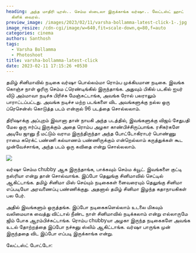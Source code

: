 ```yaml
---
heading: அந்த மாதிரி டிரஸ்.. செம்ம ஸ்டைலா இருக்காங்க வர்ஷா.. லேட்டஸ்ட் ஹாட்
  கிளிக் வைரல்.
preview_image: /images/2023/02/11/varsha-bollamma-latest-click-1-.jpg
image_resize: /cdn-cgi/image/w=640,fit=scale-down,q=80,f=auto
categories: cinema
authors: Santhosh
tags:
  - Varsha Bollamma
  - Photoshoot
title: varsha-bollamma-latest-click
date: 2023-02-11 17:15:26 +0530
---
```



தமிழ் சினிமாவில் நடிகை வர்ஷா பொல்லம்மா ரொம்ப முக்கியமான நடிகை. இவங்க கொஞ்ச நாள் ஓரிரு செம்ம ட்ரெண்டிங்கில் இருந்தாங்க. அதுவும் பிகில் படகில் ஐயர் வீடு அம்மாவா நடிச்சு பிரிச்சு மேஞ்சுட்டாங்க, அவங்க ரோல் பலராலும் பாராட்டப்பட்டது. அவங்க நடிச்ச மற்ற படங்களை விட அவங்களுக்கு நல்ல ஒரு ப்ரெசென்ஸ் கொடுத்த படம் என்றால் 96 படத்தை சொல்லலாம்.

திரிஷாக்கு அப்புறம் இவானா தான் நாயகி அந்த படத்தில், இவங்களுக்கு விஜய் சேதுபதி மேல ஒரு ஈர்ப்பு இருக்கும் அதை ரொம்ப அழகா காண்பிச்சிருப்பாங்க. ரசிகர்களே அடியே ஜானு நீ மட்டும் வராம இருந்திருந்தா அந்த போட்டோகிராபர் பொண்ணு ராமை கரெக்ட் பண்ணி கல்யாணம் பண்ணிருக்கும் என்றெல்லாம் கருத்துக்கள் கூட முன்வேச்சாங்க, அந்த படம் ஒரு கவிதை என்று சொல்லலாம்.

![](/images/2023/02/11/varsha-bollamma-latest-click-2-.jpg)

வர்ஷா செம்ம chubby ஆக இருந்தாங்க, பாக்கவும் செம்ம க்யூட். இவங்களை குட்டி நஸ்ரியா என்று தான் சொல்வாங்க. இப்போ தெலுங்கு சினிமாவில் செட்டில் ஆகிட்டாங்க. தமிழ் சினிமா மிஸ் செய்யும் நடிகைகள் னைவரையும் தெலுங்கு சினிமா எப்படியோ அரவணைப்பு பண்ணிக்குது. அதனால் தமிழ் சினிமா இழந்த கதாநாயகிகள் பல பேர். 

அதில் இவங்களும் ஒருத்தங்க. இப்போ நடிகைகளெல்லாம் உடலை மிகவும் வலிமையாக வைத்து விட்டால் நீண்ட நாள் சினிமாவில் நடிக்கலாம் என்று எல்லாருமே ஜிம் போக ஆரம்பிச்சுட்டாங்க. ரொம்ப chubbyயா அழகா இருந்த நடிகைகளே அவங்க உடல் தோற்றத்தை இப்போ நச்சுனு ஸ்லிம் ஆகிட்டாங்க. வர்ஷா பாருங்க முன் இருந்ததை விட இப்போ எப்படி இருக்காங்க என்று.

லேட்டஸ்ட் போட்டோ:
